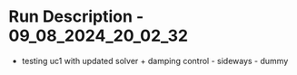 # Run Description - 09_08_2024_20_02_32

- testing uc1 with updated solver + damping control - sideways - dummy


